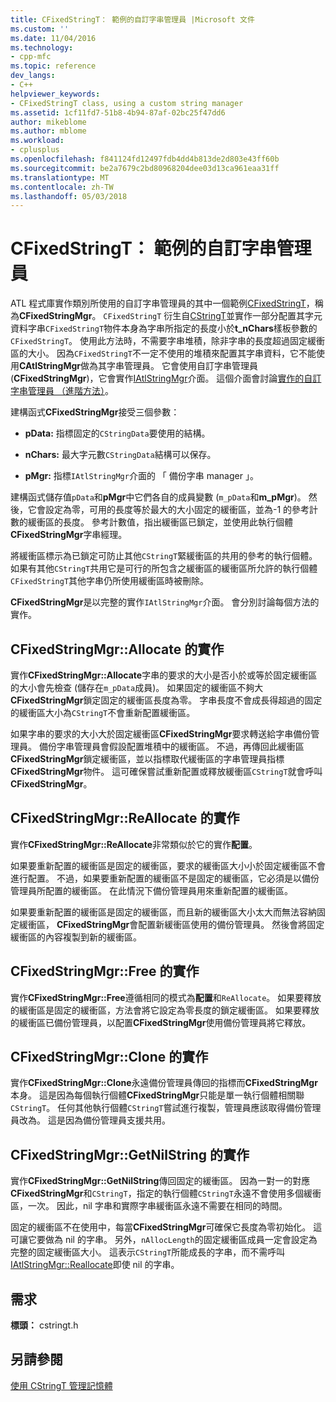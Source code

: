 ```yaml
---
title: CFixedStringT： 範例的自訂字串管理員 |Microsoft 文件
ms.custom: ''
ms.date: 11/04/2016
ms.technology:
- cpp-mfc
ms.topic: reference
dev_langs:
- C++
helpviewer_keywords:
- CFixedStringT class, using a custom string manager
ms.assetid: 1cf11fd7-51b8-4b94-87af-02bc25f47dd6
author: mikeblome
ms.author: mblome
ms.workload:
- cplusplus
ms.openlocfilehash: f841124fd12497fdb4dd4b813de2d803e43ff60b
ms.sourcegitcommit: be2a7679c2bd80968204dee03d13ca961eaa31ff
ms.translationtype: MT
ms.contentlocale: zh-TW
ms.lasthandoff: 05/03/2018
---
```

# <a name="cfixedstringt-example-of-a-custom-string-manager"></a>CFixedStringT： 範例的自訂字串管理員
ATL 程式庫實作類別所使用的自訂字串管理員的其中一個範例[CFixedStringT](../atl-mfc-shared/reference/cfixedstringt-class.md)，稱為**CFixedStringMgr**。 `CFixedStringT` 衍生自[CStringT](../atl-mfc-shared/reference/cstringt-class.md)並實作一部分配置其字元資料字串`CFixedStringT`物件本身為字串所指定的長度小於**t_nChars**樣板參數的`CFixedStringT`。 使用此方法時，不需要字串堆積，除非字串的長度超過固定緩衝區的大小。 因為`CFixedStringT`不一定不使用的堆積來配置其字串資料，它不能使用**CAtlStringMgr**做為其字串管理員。 它會使用自訂字串管理員 (**CFixedStringMgr**)，它會實作[IAtlStringMgr](../atl-mfc-shared/reference/iatlstringmgr-class.md)介面。 這個介面會討論[實作的自訂字串管理員 （進階方法）](../atl-mfc-shared/implementation-of-a-custom-string-manager-advanced-method.md)。  
  
 建構函式**CFixedStringMgr**接受三個參數：  
  
-   **pData:** 指標固定的`CStringData`要使用的結構。  
  
-   **nChars:** 最大字元數`CStringData`結構可以保存。  
  
-   **pMgr:** 指標`IAtlStringMgr`介面的 「 備份字串 manager 」。  
  
 建構函式儲存值`pData`和**pMgr**中它們各自的成員變數 (`m_pData`和**m_pMgr**)。 然後，它會設定為零，可用的長度等於最大的大小固定的緩衝區，並為-1 的參考計數的緩衝區的長度。 參考計數值，指出緩衝區已鎖定，並使用此執行個體**CFixedStringMgr**字串經理。  
  
 將緩衝區標示為已鎖定可防止其他`CStringT`緊緩衝區的共用的參考的執行個體。 如果有其他`CStringT`共用它是可行的所包含之緩衝區的緩衝區所允許的執行個體`CFixedStringT`其他字串仍所使用緩衝區時被刪除。  
  
 **CFixedStringMgr**是以完整的實作`IAtlStringMgr`介面。 會分別討論每個方法的實作。  
  
## <a name="implementation-of-cfixedstringmgrallocate"></a>CFixedStringMgr::Allocate 的實作  
 實作**CFixedStringMgr::Allocate**字串的要求的大小是否小於或等於固定緩衝區的大小會先檢查 (儲存在`m_pData`成員)。 如果固定的緩衝區不夠大**CFixedStringMgr**鎖定固定的緩衝區長度為零。 字串長度不會成長得超過的固定的緩衝區大小為`CStringT`不會重新配置緩衝區。  
  
 如果字串的要求的大小大於固定緩衝區**CFixedStringMgr**要求轉送給字串備份管理員。 備份字串管理員會假設配置堆積中的緩衝區。 不過，再傳回此緩衝區**CFixedStringMgr**鎖定緩衝區，並以指標取代緩衝區的字串管理員指標**CFixedStringMgr**物件。 這可確保嘗試重新配置或釋放緩衝區`CStringT`就會呼叫**CFixedStringMgr**。  
  
## <a name="implementation-of-cfixedstringmgrreallocate"></a>CFixedStringMgr::ReAllocate 的實作  
 實作**CFixedStringMgr::ReAllocate**非常類似於它的實作**配置**。  
  
 如果要重新配置的緩衝區是固定的緩衝區，要求的緩衝區大小小於固定緩衝區不會進行配置。 不過，如果要重新配置的緩衝區不是固定的緩衝區，它必須是以備份管理員所配置的緩衝區。 在此情況下備份管理員用來重新配置的緩衝區。  
  
 如果要重新配置的緩衝區是固定的緩衝區，而且新的緩衝區大小太大而無法容納固定緩衝區， **CFixedStringMgr**會配置新緩衝區使用的備份管理員。 然後會將固定緩衝區的內容複製到新的緩衝區。  
  
## <a name="implementation-of-cfixedstringmgrfree"></a>CFixedStringMgr::Free 的實作  
 實作**CFixedStringMgr::Free**遵循相同的模式為**配置**和`ReAllocate`。 如果要釋放的緩衝區是固定的緩衝區，方法會將它設定為零長度的鎖定緩衝區。 如果要釋放的緩衝區已備份管理員，以配置**CFixedStringMgr**使用備份管理員將它釋放。  
  
## <a name="implementation-of-cfixedstringmgrclone"></a>CFixedStringMgr::Clone 的實作  
 實作**CFixedStringMgr::Clone**永遠備份管理員傳回的指標而**CFixedStringMgr**本身。 這是因為每個執行個體**CFixedStringMgr**只能是單一執行個體相關聯`CStringT`。 任何其他執行個體`CStringT`嘗試進行複製，管理員應該取得備份管理員改為。 這是因為備份管理員支援共用。  
  
## <a name="implementation-of-cfixedstringmgrgetnilstring"></a>CFixedStringMgr::GetNilString 的實作  
 實作**CFixedStringMgr::GetNilString**傳回固定的緩衝區。 因為一對一的對應**CFixedStringMgr**和`CStringT`，指定的執行個體`CStringT`永遠不會使用多個緩衝區，一次。 因此，nil 字串和實際字串緩衝區永遠不需要在相同的時間。  
  
 固定的緩衝區不在使用中，每當**CFixedStringMgr**可確保它長度為零初始化。 這可讓它要做為 nil 的字串。 另外，`nAllocLength`的固定緩衝區成員一定會設定為完整的固定緩衝區大小。 這表示`CStringT`所能成長的字串，而不需呼叫[IAtlStringMgr::Reallocate](../atl-mfc-shared/reference/iatlstringmgr-class.md#reallocate)即使 nil 的字串。  
  
## <a name="requirements"></a>需求  
 **標頭：** cstringt.h  
  
## <a name="see-also"></a>另請參閱  
 [使用 CStringT 管理記憶體](../atl-mfc-shared/memory-management-with-cstringt.md)

